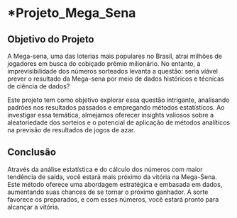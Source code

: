 
# *Projeto_Mega_Sena



## Objetivo do Projeto
A Mega-sena, uma das loterias mais populares no Brasil, atrai milhões de jogadores em busca do cobiçado prêmio milionário. No entanto, a imprevisibilidade dos números sorteados levanta a questão: seria viável prever o resultado da Mega-sena por meio de dados históricos e técnicas de ciência de dados? 

Este projeto tem como objetivo explorar essa questão intrigante, analisando padrões nos resultados passados e empregando métodos estatísticos. Ao investigar essa temática, almejamos oferecer insights valiosos sobre a aleatoriedade dos sorteios e o potencial de aplicação de métodos analíticos na previsão de resultados de jogos de azar.



## Conclusão
Através da análise estatística e do cálculo dos números com maior tendência de saída, você estará mais próximo da vitória na Mega-Sena. Este método oferece uma abordagem estratégica e embasada em dados, aumentando suas chances de se tornar o próximo ganhador. A sorte favorece os preparados, e com esses números, você estará pronto para alcançar a vitória.

